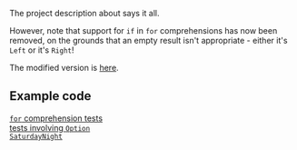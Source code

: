 The project description about says it all.

However, note that support for `if` in `for` comprehensions has now
been removed, on the grounds that an empty result isn't appropriate -
either it's `Left` or it's `Right`!

The modified version is
[here](scala-either-proj-map-returns-proj/blob/master/src/main/scala/Either.scala).

Example code
------------

[`for` comprehension tests](scala-either-proj-map-returns-proj/blob/master/src/test/scala/Tests.scala)  
[tests involving `Option`](scala-either-proj-map-returns-proj/blob/master/src/test/scala/TestsInvolvingOption.scala)  
[`SaturdayNight`](scala-either-proj-map-returns-proj/blob/master/src/test/scala/SaturdayNight.scala)
